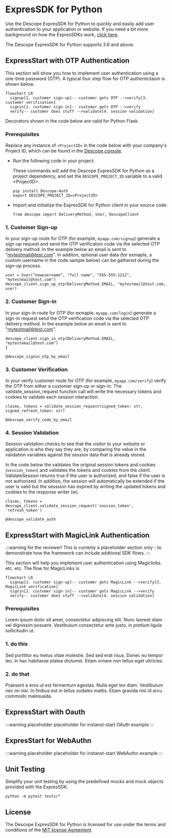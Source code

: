 # ExpresSDK for Python

Use the Descope ExpresSDK for Python to quickly and easily add user authentication to your application or website. If you need a bit more background on how the ExpresSDKs work, [click here](/sdk/index.mdx).

The Descope ExpresSDK for Python supports 3.6 and above.

## ExpressStart with OTP Authentication

This section will show you how to implement user authentication using a one-time password (OTP). A typical four step flow for OTP authentictaion is shown below.

```mermaid
flowchart LR
  signup[1. customer sign-up]-- customer gets OTP -->verify[3. customer verification]
  signin[2. customer sign-in]-- customer gets OTP -->verify
  verify-- customer does stuff -->validate[4. session validation]
```

Decorators shown in the code below are valid for Python Flask.

### Prerequisites

Replace any instance of  `<ProjectID>` in the code below with your company's Project ID, which can be found in the [Descope console](link).

* Run the following code in your project:

    These commands will add the Descope ExpresSDK for Python as a project dependency, and set the `DESCOPE_PROJECT_ID` variable to a valid \<ProjectID\>.

     ```code Python
    pip install Descope-Auth
    export DESCOPE_PROJECT_ID=<ProjectID>
     ```

* Import and initialize the ExpresSDK for Python client in your source code

    ```code Python
    from descope import DeliveryMethod, User, DescopeClient
    ```

### 1. Customer Sign-up

In your sign-up route for OTP (for example, `myapp.com/signup`) generate a sign-up request and send the OTP verification code via the selected OTP delivery method. In the example below an email is sent to "mytestmail@test.com". In additon, optional user data (for exmaple, a custom username in the code sample below) can be gathered during the sign-up process.

```code Python
user = User("newusername", "full name", "555-555-1212", "mytestmail@test.com")
descope_client.sign_up_otp(DeliveryMethod.EMAIL, "mytestmail@test.com, user)
```

### 2. Customer Sign-in
In your sign-in route for OTP (for exmaple, `myapp.com/login`) generate a sign-in request send the OTP verification code via the selected OTP delivery method. In the example below an email is sent to "mytestmail@test.com".

```code Python
descope_client.sign_in_otp(DeliveryMethod.EMAIL, "mytestemail@test.com")
}
```
```code Flask Decorator
@descope_signin_otp_by_email
```

### 3. Customer Verification


In your verify customer route for OTP (for example, `myapp.com/verify`) verify the OTP from either a customer sign-up or sign-in. The validate_session_request function call will write the necessary tokens and cookies to validate each session interaction.

```code Python
claims, tokens = validate_session_request(signed_token: str, signed_refresh_token: str)
```
```code Flask Decorator
@descope_verify_code_by_email
```

### 4. Session Validation

Session validation checks to see that the visitor to your website or application is who they say they are, by comparing the value in the validation variables against the session data that is already stored.

In the code below the validates the original session tokens and cookies (`session_token`) and validates the tokens and cookies from the client. ValidateSession returns true if the user is authorized, and false if the user is not authorized. In addition, the session will automatically be extended if the user is valid but the sesssion has expired by writing the updated tokens and cookies to the response writer (w).

```code Python
claims, tokens = descope_client.validate_session_request('session_token', 'refresh_token')
```
```code Flask Decorator
@descope_validate_auth
```

## ExpressStart with MagicLink Authentication

:::warning for the reviewer!
This is currenly a placeholder section only - to demonstrate how the framework can include addtional SDK flows.
:::

This section will help you implement user authentication using Magiclinks. etc. etc. The flow for MagicLinks is

```mermaid
flowchart LR
  signup[1. customer sign-up]-- customer gets MagicLink -->verify[3. MagicLink verification]
  signin[2. customer sign-in]-- customer gets MagicLink -->verify
  verify-- customer does stuff -->validate[4. session validation]
```

### Prerequisites

Lorem ipsum dolor sit amet, consectetur adipiscing elit. Nunc laoreet diam vel dignissim posuere. Vestibulum consectetur ante justo, in pretium ligula sollicitudin ut.

### 1. do this

Sed porttitor eu metus vitae molestie. Sed sed erat risus. Donec eu tempor leo. In hac habitasse platea dictumst. Etiam ornare non tellus eget ultricies.

### 2. do that

Praesent a eros ut est fermentum egestas. Nulla eget leo diam. Vestibulum nec mi nisi. In finibus est in tellus sodales mattis. Etiam gravida nisl id arcu commodo malesuada.

## ExpressStart with Oauth

:::warning placeholder
placeholder for instanst-start OAuth example
:::

## ExpresStart for WebAuthn

:::warning placeholder
placeholder for instanst-start WebAuthn example
:::


## Unit Testing
Simplify your unit testing by using the predefined mocks and mock objects provided with the ExpresSDK.

```code python
python -m pytest tests/*
```

## License

The Descope ExpresSDK for Python is licensed for use under the terms and conditions of the [MIT license Agreement](https://github.com/descope/python-sdk/blob/main/LICENSE).
